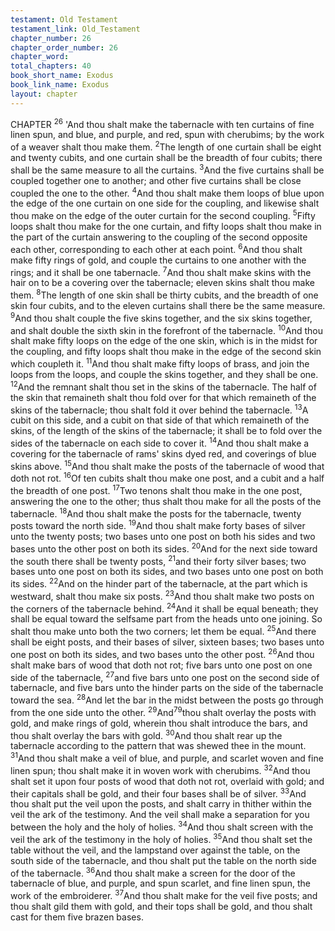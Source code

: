 ```yaml
---
testament: Old Testament
testament_link: Old_Testament
chapter_number: 26
chapter_order_number: 26
chapter_word: 
total_chapters: 40
book_short_name: Exodus
book_link_name: Exodus
layout: chapter
---
```


CHAPTER <sup>26</sup>
'And thou shalt make the tabernacle with ten curtains of fine linen spun, and
blue, and purple, and red, spun with cherubims; by the work of a weaver shalt thou
make them. <sup>2</sup>The length of one curtain shall be eight and twenty cubits, and one
curtain shall be the breadth of four cubits; there shall be the same measure to all the
curtains. <sup>3</sup>And the five curtains shall be coupled together one to another; and other five
curtains shall be close coupled the one to the other. <sup>4</sup>And thou shalt make them loops
of blue upon the edge of the one curtain on one side for the coupling, and likewise shalt
thou make on the edge of the outer curtain for the second coupling. <sup>5</sup>Fifty loops shalt
thou make for the one curtain, and fifty loops shalt thou make in the part of the curtain
answering to the coupling of the second opposite each other, corresponding to each
other at each point. <sup>6</sup>And thou shalt make fifty rings of gold, and couple the curtains to
one another with the rings; and it shall be one tabernacle. <sup>7</sup>And thou shalt make skins
with the hair on to be a covering over the tabernacle; eleven skins shalt thou make
them. <sup>8</sup>The length of one skin shall be thirty cubits, and the breadth of one skin four
cubits, and to the eleven curtains shall there be the same measure. <sup>9</sup>And thou shalt
couple the five skins together, and the six skins together, and shalt double the sixth
skin in the forefront of the tabernacle. <sup>10</sup>And thou shalt make fifty loops on the edge of
the one skin, which is in the midst for the coupling, and fifty loops shalt thou make in
the edge of the second skin which coupleth it. <sup>11</sup>And thou shalt make fifty loops of
brass, and join the loops from the loops, and couple the skins together, and they shall
be one. <sup>12</sup>And the remnant shalt thou set in the skins of the tabernacle. The half of the
skin that remaineth shalt thou fold over for that which remaineth of the skins of the
tabernacle; thou shalt fold it over behind the tabernacle. <sup>13</sup>A cubit on this side, and a
cubit on that side of that which remaineth of the skins, of the length of the skins of the
tabernacle; it shall be to fold over the sides of the tabernacle on each side to cover it.
<sup>14</sup>And thou shalt make a covering for the tabernacle of rams' skins dyed red, and
coverings of blue skins above. <sup>15</sup>And thou shalt make the posts of the tabernacle of
wood that doth not rot. <sup>16</sup>Of ten cubits shalt thou make one post, and a cubit and a
half the breadth of one post. <sup>17</sup>Two tenons shalt thou make in the one post, answering
the one to the other; thus shalt thou make for all the posts of the tabernacle. <sup>18</sup>And
thou shalt make the posts for the tabernacle, twenty posts toward the north side. <sup>19</sup>And
thou shalt make forty bases of silver unto the twenty posts; two bases unto one post on
both his sides and two bases unto the other post on both its sides. <sup>20</sup>And for the next
side toward the south  there shall be  twenty posts, <sup>21</sup>and their forty silver bases; two
bases unto one post on both its sides, and two bases unto one post on both its sides.
<sup>22</sup>And on the hinder part of the tabernacle, at the part which is westward, shalt thou
make six posts. <sup>23</sup>And thou shalt make two posts on the corners of the tabernacle
behind. <sup>24</sup>And it shall be equal beneath; they shall be equal toward the selfsame part
from the heads unto one joining. So shalt thou make unto both the two corners; let
them be equal. <sup>25</sup>And there shall be eight posts, and their bases of silver, sixteen bases;
two bases unto one post on both its sides, and two bases unto the other post. <sup>26</sup>And
thou shalt make bars of wood that doth not rot; five bars unto one post on one side of
the tabernacle, <sup>27</sup>and five bars unto one post on the second side of tabernacle, and five
bars unto the hinder parts on the side of the tabernacle toward the sea. <sup>28</sup>And let the
bar in the midst between the posts go through from the one side unto the other. <sup>29</sup>And<sup>79</sup>thou shalt overlay the posts with gold, and make rings of gold, wherein thou shalt
introduce the bars, and thou shalt overlay the bars with gold. <sup>30</sup>And thou shalt rear up
the tabernacle according to the pattern that was shewed thee in the mount. <sup>31</sup>And thou
shalt make a veil of blue, and purple, and scarlet woven and fine linen spun; thou shalt
make it in woven work with cherubims. <sup>32</sup>And thou shalt set it upon four posts of wood
that doth not rot, overlaid with gold; and their capitals shall be gold, and their four
bases shall be of silver. <sup>33</sup>And thou shalt put the veil upon the posts, and shalt carry in
thither within the veil the ark of the testimony. And the veil shall make a separation for
you between the holy and the holy of holies. <sup>34</sup>And thou shalt screen with the veil the
ark of the testimony in the holy of holies. <sup>35</sup>And thou shalt set the table without the
veil, and the lampstand over against the table, on the south side of the tabernacle, and
thou shalt put the table on the north side of the tabernacle. <sup>36</sup>And thou shalt make a
screen for the door of the tabernacle of blue, and purple, and spun scarlet, and fine
linen spun, the work of the embroiderer. <sup>37</sup>And thou shalt make for the veil five posts;
and thou shalt gild them with gold, and their tops shall be gold, and thou shalt cast for
them five brazen bases.